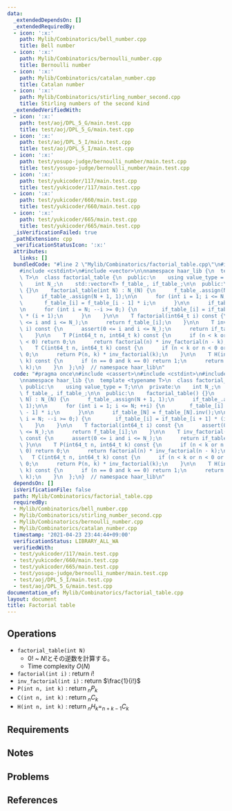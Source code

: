 ```yaml
---
data:
  _extendedDependsOn: []
  _extendedRequiredBy:
  - icon: ':x:'
    path: Mylib/Combinatorics/bell_number.cpp
    title: Bell number
  - icon: ':x:'
    path: Mylib/Combinatorics/bernoulli_number.cpp
    title: Bernoulli number
  - icon: ':x:'
    path: Mylib/Combinatorics/catalan_number.cpp
    title: Catalan number
  - icon: ':x:'
    path: Mylib/Combinatorics/stirling_number_second.cpp
    title: Stirling numbers of the second kind
  _extendedVerifiedWith:
  - icon: ':x:'
    path: test/aoj/DPL_5_G/main.test.cpp
    title: test/aoj/DPL_5_G/main.test.cpp
  - icon: ':x:'
    path: test/aoj/DPL_5_I/main.test.cpp
    title: test/aoj/DPL_5_I/main.test.cpp
  - icon: ':x:'
    path: test/yosupo-judge/bernoulli_number/main.test.cpp
    title: test/yosupo-judge/bernoulli_number/main.test.cpp
  - icon: ':x:'
    path: test/yukicoder/117/main.test.cpp
    title: test/yukicoder/117/main.test.cpp
  - icon: ':x:'
    path: test/yukicoder/660/main.test.cpp
    title: test/yukicoder/660/main.test.cpp
  - icon: ':x:'
    path: test/yukicoder/665/main.test.cpp
    title: test/yukicoder/665/main.test.cpp
  _isVerificationFailed: true
  _pathExtension: cpp
  _verificationStatusIcon: ':x:'
  attributes:
    links: []
  bundledCode: "#line 2 \"Mylib/Combinatorics/factorial_table.cpp\"\n#include <cassert>\n\
    #include <cstdint>\n#include <vector>\n\nnamespace haar_lib {\n  template <typename\
    \ T>\n  class factorial_table {\n  public:\n    using value_type = T;\n\n  private:\n\
    \    int N_;\n    std::vector<T> f_table_, if_table_;\n\n  public:\n    factorial_table()\
    \ {}\n    factorial_table(int N) : N_(N) {\n      f_table_.assign(N + 1, 1);\n\
    \      if_table_.assign(N + 1, 1);\n\n      for (int i = 1; i <= N; ++i) {\n \
    \       f_table_[i] = f_table_[i - 1] * i;\n      }\n\n      if_table_[N] = f_table_[N].inv();\n\
    \n      for (int i = N; --i >= 0;) {\n        if_table_[i] = if_table_[i + 1]\
    \ * (i + 1);\n      }\n    }\n\n    T factorial(int64_t i) const {\n      assert(0\
    \ <= i and i <= N_);\n      return f_table_[i];\n    }\n\n    T inv_factorial(int64_t\
    \ i) const {\n      assert(0 <= i and i <= N_);\n      return if_table_[i];\n\
    \    }\n\n    T P(int64_t n, int64_t k) const {\n      if (n < k or n < 0 or k\
    \ < 0) return 0;\n      return factorial(n) * inv_factorial(n - k);\n    }\n\n\
    \    T C(int64_t n, int64_t k) const {\n      if (n < k or n < 0 or k < 0) return\
    \ 0;\n      return P(n, k) * inv_factorial(k);\n    }\n\n    T H(int64_t n, int64_t\
    \ k) const {\n      if (n == 0 and k == 0) return 1;\n      return C(n + k - 1,\
    \ k);\n    }\n  };\n}  // namespace haar_lib\n"
  code: "#pragma once\n#include <cassert>\n#include <cstdint>\n#include <vector>\n\
    \nnamespace haar_lib {\n  template <typename T>\n  class factorial_table {\n \
    \ public:\n    using value_type = T;\n\n  private:\n    int N_;\n    std::vector<T>\
    \ f_table_, if_table_;\n\n  public:\n    factorial_table() {}\n    factorial_table(int\
    \ N) : N_(N) {\n      f_table_.assign(N + 1, 1);\n      if_table_.assign(N + 1,\
    \ 1);\n\n      for (int i = 1; i <= N; ++i) {\n        f_table_[i] = f_table_[i\
    \ - 1] * i;\n      }\n\n      if_table_[N] = f_table_[N].inv();\n\n      for (int\
    \ i = N; --i >= 0;) {\n        if_table_[i] = if_table_[i + 1] * (i + 1);\n  \
    \    }\n    }\n\n    T factorial(int64_t i) const {\n      assert(0 <= i and i\
    \ <= N_);\n      return f_table_[i];\n    }\n\n    T inv_factorial(int64_t i)\
    \ const {\n      assert(0 <= i and i <= N_);\n      return if_table_[i];\n   \
    \ }\n\n    T P(int64_t n, int64_t k) const {\n      if (n < k or n < 0 or k <\
    \ 0) return 0;\n      return factorial(n) * inv_factorial(n - k);\n    }\n\n \
    \   T C(int64_t n, int64_t k) const {\n      if (n < k or n < 0 or k < 0) return\
    \ 0;\n      return P(n, k) * inv_factorial(k);\n    }\n\n    T H(int64_t n, int64_t\
    \ k) const {\n      if (n == 0 and k == 0) return 1;\n      return C(n + k - 1,\
    \ k);\n    }\n  };\n}  // namespace haar_lib\n"
  dependsOn: []
  isVerificationFile: false
  path: Mylib/Combinatorics/factorial_table.cpp
  requiredBy:
  - Mylib/Combinatorics/bell_number.cpp
  - Mylib/Combinatorics/stirling_number_second.cpp
  - Mylib/Combinatorics/bernoulli_number.cpp
  - Mylib/Combinatorics/catalan_number.cpp
  timestamp: '2021-04-23 23:44:44+09:00'
  verificationStatus: LIBRARY_ALL_WA
  verifiedWith:
  - test/yukicoder/117/main.test.cpp
  - test/yukicoder/660/main.test.cpp
  - test/yukicoder/665/main.test.cpp
  - test/yosupo-judge/bernoulli_number/main.test.cpp
  - test/aoj/DPL_5_I/main.test.cpp
  - test/aoj/DPL_5_G/main.test.cpp
documentation_of: Mylib/Combinatorics/factorial_table.cpp
layout: document
title: Factorial table
---
```


## Operations

- `factorial_table(int N)`
	- $0!$ ~ $N!$とその逆数を計算する。
	- Time complexity $O(N)$
- `factorial(int i)` : return $i!$
- `inv_factorial(int i)` : return $\frac{1}{i!}$
- `P(int n, int k)` : return $_nP_k$
- `C(int n, int k)` : return $_nC_k$
- `H(int n, int k)` : return $_nH_k = _{n+k-1}C_k$

## Requirements

## Notes

## Problems

## References
